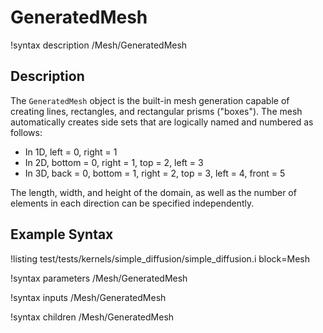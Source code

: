# GeneratedMesh

!syntax description /Mesh/GeneratedMesh

## Description

The `GeneratedMesh` object is the built-in mesh generation capable of creating lines, rectangles, and rectangular
prisms ("boxes"). The mesh automatically creates side sets that are logically named and numbered as follows:

- In 1D, left = 0, right = 1
- In 2D, bottom = 0, right = 1, top = 2, left = 3
- In 3D, back = 0, bottom = 1, right = 2, top = 3, left = 4, front = 5

The length, width, and height of the domain, as well as the number of elements in each direction can be specified
independently.

## Example Syntax

!listing test/tests/kernels/simple_diffusion/simple_diffusion.i
         block=Mesh

!syntax parameters /Mesh/GeneratedMesh

!syntax inputs /Mesh/GeneratedMesh

!syntax children /Mesh/GeneratedMesh
